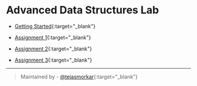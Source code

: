 # Advanced Data Structures Lab

+ [Getting Started](https://raw.githubusercontent.com/tejasmorkar/SE/master/ads/ads00.cpp){:target="_blank"}

+ [Assignment 1](https://raw.githubusercontent.com/tejasmorkar/SE/master/ads/ads01.cpp){:target="_blank"}

+ [Assignment 2](https://raw.githubusercontent.com/tejasmorkar/SE/master/ads/ads02.cpp){:target="_blank"}

+ [Assignment 3](https://raw.githubusercontent.com/tejasmorkar/SE/master/ads/ads03.cpp){:target="_blank"}

---

> Maintained by - [@tejasmorkar](https://github.com/tejasmorkar){:target="_blank"}

